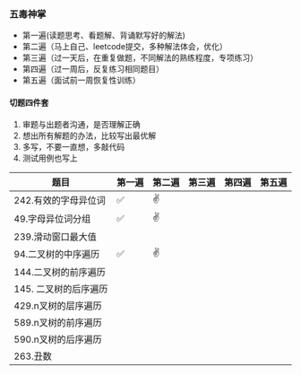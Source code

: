 
### 五毒神掌
- 第一遍(读题思考、看题解、背诵默写好的解法)
- 第二遍（马上自己、leetcode提交，多种解法体会，优化）
- 第三遍（过一天后，在重复做题，不同解法的熟练程度，专项练习）
- 第四遍（过一周后，反复练习相同题目）
- 第五遍（面试前一周恢复性训练）

#### 切题四件套
1. 审题与出题者沟通，是否理解正确
2. 想出所有解题的办法，比较写出最优解
3. 多写，不要一直想，多敲代码
4. 测试用例也写上

|    题目   |第一遍 |第二遍 |第三遍 | 第四遍 | 第五遍 |
|-----------------------|-----|-----|-----|-----|-----|
|242.有效的字母异位词  | ✅   |   ✌️   |     |     |     |
|49.字母异位词分组 | ✅   |   ✌️   |     |     |     |
|239.滑动窗口最大值 |   |    |     |     |     |
|94.二叉树的中序遍历 | ✅   |   ✌️   |     |     |     |
|144.二叉树的前序遍历|   |    |     |     |     |
|145. 二叉树的后序遍历|   |    |     |     |     |
|429.n叉树的层序遍历|   |    |     |     |     |
|589.n叉树的前序遍历|   |    |     |     |     |
|590.n叉树的后序遍历|   |    |     |     |     |
|263.丑数|   |    |     |     |     |
